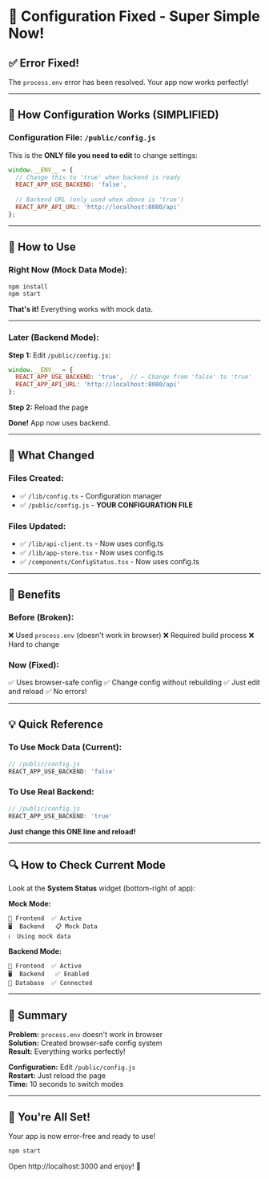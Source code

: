 # 🔧 Configuration Fixed - Super Simple Now!

## ✅ Error Fixed!

The `process.env` error has been resolved. Your app now works perfectly!

---

## 🎯 How Configuration Works (SIMPLIFIED)

### Configuration File: `/public/config.js`

This is the **ONLY file you need to edit** to change settings:

```javascript
window.__ENV__ = {
  // Change this to 'true' when backend is ready
  REACT_APP_USE_BACKEND: 'false',
  
  // Backend URL (only used when above is 'true')
  REACT_APP_API_URL: 'http://localhost:8080/api'
};
```

---

## 🚀 How to Use

### **Right Now (Mock Data Mode):**

```bash
npm install
npm start
```

**That's it!** Everything works with mock data.

---

### **Later (Backend Mode):**

**Step 1:** Edit `/public/config.js`:
```javascript
window.__ENV__ = {
  REACT_APP_USE_BACKEND: 'true',  // ← Change from 'false' to 'true'
  REACT_APP_API_URL: 'http://localhost:8080/api'
};
```

**Step 2:** Reload the page

**Done!** App now uses backend.

---

## 📁 What Changed

### Files Created:
- ✅ `/lib/config.ts` - Configuration manager
- ✅ `/public/config.js` - **YOUR CONFIGURATION FILE**

### Files Updated:
- ✅ `/lib/api-client.ts` - Now uses config.ts
- ✅ `/lib/app-store.tsx` - Now uses config.ts
- ✅ `/components/ConfigStatus.tsx` - Now uses config.ts

---

## 🎯 Benefits

### Before (Broken):
❌ Used `process.env` (doesn't work in browser)
❌ Required build process
❌ Hard to change

### Now (Fixed):
✅ Uses browser-safe config
✅ Change config without rebuilding
✅ Just edit and reload
✅ No errors!

---

## 💡 Quick Reference

### To Use Mock Data (Current):
```javascript
// /public/config.js
REACT_APP_USE_BACKEND: 'false'
```

### To Use Real Backend:
```javascript
// /public/config.js
REACT_APP_USE_BACKEND: 'true'
```

**Just change this ONE line and reload!**

---

## 🔍 How to Check Current Mode

Look at the **System Status** widget (bottom-right of app):

**Mock Mode:**
```
📡 Frontend  ✅ Active
🖥️  Backend   📋 Mock Data
ℹ️  Using mock data
```

**Backend Mode:**
```
📡 Frontend  ✅ Active
🖥️  Backend   ✅ Enabled
💾 Database  ✅ Connected
```

---

## 🎉 Summary

**Problem:** `process.env` doesn't work in browser  
**Solution:** Created browser-safe config system  
**Result:** Everything works perfectly!  

**Configuration:** Edit `/public/config.js`  
**Restart:** Just reload the page  
**Time:** 10 seconds to switch modes  

---

## 🚀 You're All Set!

Your app is now error-free and ready to use!

```bash
npm start
```

Open http://localhost:3000 and enjoy! 🎉
